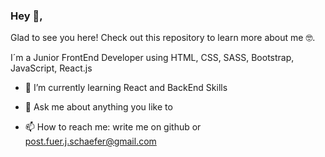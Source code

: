 ### Hey 👋, 
Glad to see you here! Check out this repository to learn more about me 🤓. 

I´m a Junior FrontEnd Developer using HTML, CSS, SASS, Bootstrap, JavaScript, React.js

- 🌱 I’m currently learning React and BackEnd Skills

- 💬 Ask me about anything you like to 

- 📫 How to reach me: write me on github or post.fuer.j.schaefer@gmail.com


